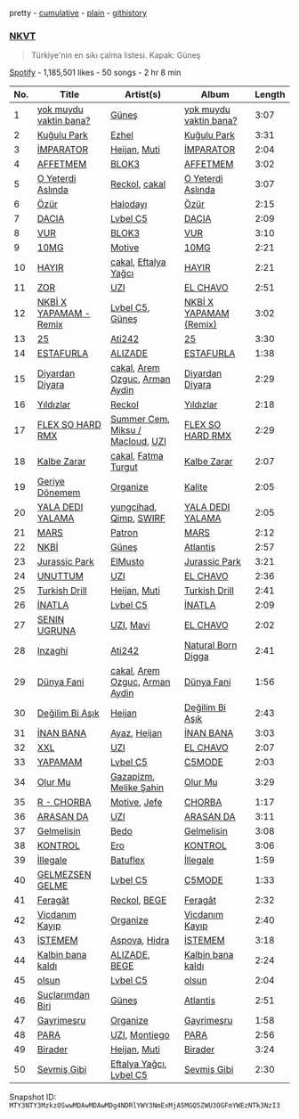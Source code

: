 pretty - [cumulative](/playlists/cumulative/37i9dQZF1DXdnOj1VEuhgb.md) - [plain](/playlists/plain/37i9dQZF1DXdnOj1VEuhgb) - [githistory](https://github.githistory.xyz/mackorone/spotify-playlist-archive/blob/main/playlists/plain/37i9dQZF1DXdnOj1VEuhgb)

### [NKVT](https://open.spotify.com/playlist/37i9dQZF1DXdnOj1VEuhgb)

> Türkiye'nin en sıkı çalma listesi\. Kapak: Güneş

[Spotify](https://open.spotify.com/user/spotify) - 1,185,501 likes - 50 songs - 2 hr 8 min

| No. | Title | Artist(s) | Album | Length |
|---|---|---|---|---|
| 1 | [yok muydu vaktin bana?](https://open.spotify.com/track/1noP6QHaeHTFZfLcEQAtqm) | [Güneş](https://open.spotify.com/artist/0L3wrFI3QcbXAvFL7IaPQX) | [yok muydu vaktin bana?](https://open.spotify.com/album/5AVm3TD7AFqJLdtwAtgGgC) | 3:07 |
| 2 | [Kuğulu Park](https://open.spotify.com/track/4BeGu2WQNlpiREpmWGHD8U) | [Ezhel](https://open.spotify.com/artist/6LnJKrtFnTEGdbWQ2riWCL) | [Kuğulu Park](https://open.spotify.com/album/49AzrOfIeUI1fFQsqAiHPt) | 3:31 |
| 3 | [İMPARATOR](https://open.spotify.com/track/7lOGCEsmoHqai3PHS9kbTa) | [Heijan](https://open.spotify.com/artist/0KOSzgkMlkeowt1tgIg6ca), [Muti](https://open.spotify.com/artist/3NPQ2qMGXAR0g1COJxuZ8r) | [İMPARATOR](https://open.spotify.com/album/7fzrnc30uFdoKs3MYCExre) | 2:04 |
| 4 | [AFFETMEM](https://open.spotify.com/track/3WCrBnWabeuTk2wr6UwaYV) | [BLOK3](https://open.spotify.com/artist/1GMwSpFzrLd12jUX15bHB6) | [AFFETMEM](https://open.spotify.com/album/0vbSMu4srfpPlajCl3bWcg) | 3:02 |
| 5 | [O Yeterdi Aslında](https://open.spotify.com/track/2ddm1l43JvlkXoFGkUKBF7) | [Reckol](https://open.spotify.com/artist/5FqTuN42w2zGw4Pzd50yaS), [cakal](https://open.spotify.com/artist/6CPZWzcKiOKkHn4L2XI4i2) | [O Yeterdi Aslında](https://open.spotify.com/album/1fKCFoIEr7Scgocusf7jyF) | 3:07 |
| 6 | [Özür](https://open.spotify.com/track/0K2nzvf5Pn6IO0Xyt36iNi) | [Halodayı](https://open.spotify.com/artist/1oR56GSDAFgtdKmSl6qU1r) | [Özür](https://open.spotify.com/album/2qxO3eFHhuGDuFltNeXKjg) | 2:15 |
| 7 | [DACIA](https://open.spotify.com/track/0okYvXKPqzZpj3iZrJH6JK) | [Lvbel C5](https://open.spotify.com/artist/0V2oXYR7DtrZAEFeILRW2r) | [DACIA](https://open.spotify.com/album/4nO3TIfUPnGSnryBvA9q1N) | 2:09 |
| 8 | [VUR](https://open.spotify.com/track/2Nt4eocAv9wi1vHshhSdpF) | [BLOK3](https://open.spotify.com/artist/1GMwSpFzrLd12jUX15bHB6) | [VUR](https://open.spotify.com/album/5EdPNG1RhELV1di2tYhklr) | 3:10 |
| 9 | [10MG](https://open.spotify.com/track/1MbZ6YY51arGV7mqeAb0y4) | [Motive](https://open.spotify.com/artist/6sBSLIunx1Je0Y2T77wpkP) | [10MG](https://open.spotify.com/album/09Tg4f9e4j80dkIcwJ5YI4) | 2:21 |
| 10 | [HAYIR](https://open.spotify.com/track/2V4rAqDOrVzthQXJ0PpoNW) | [cakal](https://open.spotify.com/artist/6CPZWzcKiOKkHn4L2XI4i2), [Eftalya Yağcı](https://open.spotify.com/artist/27JkefjyyNpoRTWGDIt6Tc) | [HAYIR](https://open.spotify.com/album/2hWeZlMbzNGdSAZo33Pahi) | 2:21 |
| 11 | [ZOR](https://open.spotify.com/track/4wLpDd099QT7TmNpMkFIvT) | [UZI](https://open.spotify.com/artist/51DevdOxIJin6DB1FXJpD1) | [EL CHAVO](https://open.spotify.com/album/6nmFMrH9R3JpIgxtiJq3hY) | 2:51 |
| 12 | [NKBİ X YAPAMAM \- Remix](https://open.spotify.com/track/4ist5GP5r7UDz9gdsiJmYd) | [Lvbel C5](https://open.spotify.com/artist/0V2oXYR7DtrZAEFeILRW2r), [Güneş](https://open.spotify.com/artist/0L3wrFI3QcbXAvFL7IaPQX) | [NKBİ X YAPAMAM \(Remix\)](https://open.spotify.com/album/0mb2uVTelCRlvgRgVrzAPZ) | 3:02 |
| 13 | [25](https://open.spotify.com/track/4HuB9A0O1XwmwTVtTgODm8) | [Ati242](https://open.spotify.com/artist/6bGOmNBU1AOgttgOjh0ldf) | [25](https://open.spotify.com/album/72eWeMVkF8uTTtiKeTXdqn) | 3:30 |
| 14 | [ESTAFURLA](https://open.spotify.com/track/67FQS0mvwg4j5LgdlTwJuc) | [ALIZADE](https://open.spotify.com/artist/1EPZusBDP8yewhsaKtwktz) | [ESTAFURLA](https://open.spotify.com/album/3iyn3IpyDYMy3myhSUWxXz) | 1:38 |
| 15 | [Diyardan Diyara](https://open.spotify.com/track/7Ebb2WheOGGauCH2wuQB55) | [cakal](https://open.spotify.com/artist/6CPZWzcKiOKkHn4L2XI4i2), [Arem Ozguc](https://open.spotify.com/artist/5JJc8is4VzgOz8ZanDj18J), [Arman Aydin](https://open.spotify.com/artist/4xklx5DAtVru5uf3vSXTgf) | [Diyardan Diyara](https://open.spotify.com/album/5fKySH2Y7Q2LYl0QrGtudP) | 2:29 |
| 16 | [Yıldızlar](https://open.spotify.com/track/6p4m4ls8CkXpeWDSyRPvTI) | [Reckol](https://open.spotify.com/artist/5FqTuN42w2zGw4Pzd50yaS) | [Yıldızlar](https://open.spotify.com/album/5G2FtfCdpwmGfZTdurkULN) | 2:18 |
| 17 | [FLEX SO HARD RMX](https://open.spotify.com/track/599TAkOSDn1CRTXziWACAX) | [Summer Cem](https://open.spotify.com/artist/3drqpTL4sQOckmAfF9i1wg), [Miksu / Macloud](https://open.spotify.com/artist/76dRoxKtDwYkgCQePok9cU), [UZI](https://open.spotify.com/artist/51DevdOxIJin6DB1FXJpD1) | [FLEX SO HARD RMX](https://open.spotify.com/album/5YSHrpWibzTM64AjdG6dXr) | 2:29 |
| 18 | [Kalbe Zarar](https://open.spotify.com/track/5R5k2rMxjpaBoNyh0wAh4i) | [cakal](https://open.spotify.com/artist/6CPZWzcKiOKkHn4L2XI4i2), [Fatma Turgut](https://open.spotify.com/artist/1dsKaRPU3HFSdlNyMmH5QI) | [Kalbe Zarar](https://open.spotify.com/album/1JuRmAeLvCfdQSilolTdhy) | 2:07 |
| 19 | [Geriye Dönemem](https://open.spotify.com/track/33rOlLnsXLBumU1hnNi65f) | [Organize](https://open.spotify.com/artist/5W2dGRPmYetOpUIpErUtD3) | [Kalite](https://open.spotify.com/album/3OYu2np3Hm0zpkcNBFV0V9) | 2:05 |
| 20 | [YALA DEDI YALAMA](https://open.spotify.com/track/3IUfGKVNE3QN1tePTN1bxF) | [yungcihad](https://open.spotify.com/artist/0jH6MFIcFJ9LpvHJ8xws6d), [Qimp](https://open.spotify.com/artist/2WfHd8ywTD4968YzTSmzF9), [SWIRF](https://open.spotify.com/artist/1PDcVWGthnDkYv57hoQSpG) | [YALA DEDI YALAMA](https://open.spotify.com/album/3Vm3nBEbl08PHep0rCmWx7) | 2:05 |
| 21 | [MARS](https://open.spotify.com/track/5ribh1wRPknjD7Cg1RLH9P) | [Patron](https://open.spotify.com/artist/2r8iLFeSTuOiZualHmSXxS) | [MARS](https://open.spotify.com/album/4zdB94jhyyJoaG1iyylZvq) | 2:12 |
| 22 | [NKBİ](https://open.spotify.com/track/7lkqbdBKrsyNNq3xi0LeaY) | [Güneş](https://open.spotify.com/artist/0L3wrFI3QcbXAvFL7IaPQX) | [Atlantis](https://open.spotify.com/album/1cMvvPcywFlOGLlAzSbYDz) | 2:57 |
| 23 | [Jurassic Park](https://open.spotify.com/track/3xWQkZCyuRyo8s1QGUon0b) | [ElMusto](https://open.spotify.com/artist/1Tjaa3WWIVU00kfZ8Dvpcl) | [Jurassic Park](https://open.spotify.com/album/49wygB8XrpyS7fG8XdGkZ6) | 3:21 |
| 24 | [UNUTTUM](https://open.spotify.com/track/7dFVvPxqk4O32ra3VjfUwU) | [UZI](https://open.spotify.com/artist/51DevdOxIJin6DB1FXJpD1) | [EL CHAVO](https://open.spotify.com/album/6nmFMrH9R3JpIgxtiJq3hY) | 2:36 |
| 25 | [Turkish Drill](https://open.spotify.com/track/0fbeXFhCD6uaKOt87QtLr4) | [Heijan](https://open.spotify.com/artist/0KOSzgkMlkeowt1tgIg6ca), [Muti](https://open.spotify.com/artist/3NPQ2qMGXAR0g1COJxuZ8r) | [Turkish Drill](https://open.spotify.com/album/3SE9rSqyJLOydiI9RtE9St) | 2:41 |
| 26 | [İNATLA](https://open.spotify.com/track/5d1eOk5l7IRRLcvupApHi1) | [Lvbel C5](https://open.spotify.com/artist/0V2oXYR7DtrZAEFeILRW2r) | [İNATLA](https://open.spotify.com/album/0pcQvIDHmRlWxi7JUg2vxr) | 2:09 |
| 27 | [SENIN UGRUNA](https://open.spotify.com/track/5flH7FY4ledAQboO5a0XQ5) | [UZI](https://open.spotify.com/artist/51DevdOxIJin6DB1FXJpD1), [Mavi](https://open.spotify.com/artist/3BVPc9s4JXzM6O1InlLxED) | [EL CHAVO](https://open.spotify.com/album/6nmFMrH9R3JpIgxtiJq3hY) | 2:02 |
| 28 | [Inzaghi](https://open.spotify.com/track/36S6sHnPZ0VBjD4uLbNXM7) | [Ati242](https://open.spotify.com/artist/6bGOmNBU1AOgttgOjh0ldf) | [Natural Born Digga](https://open.spotify.com/album/1wDi3vPan2n6k6F4Y5JBn9) | 2:41 |
| 29 | [Dünya Fani](https://open.spotify.com/track/0zryFWOTwY1BDcED6t27Sl) | [cakal](https://open.spotify.com/artist/6CPZWzcKiOKkHn4L2XI4i2), [Arem Ozguc](https://open.spotify.com/artist/5JJc8is4VzgOz8ZanDj18J), [Arman Aydin](https://open.spotify.com/artist/4xklx5DAtVru5uf3vSXTgf) | [Dünya Fani](https://open.spotify.com/album/64V9p8p4BqCA08eZRolk9l) | 1:56 |
| 30 | [Değilim Bi Aşık](https://open.spotify.com/track/0zjiGvCYPHDT7OT4HIv5kp) | [Heijan](https://open.spotify.com/artist/0KOSzgkMlkeowt1tgIg6ca) | [Değilim Bi Aşık](https://open.spotify.com/album/7eCHPDgtLhtJPxt8Ghk3lX) | 2:43 |
| 31 | [İNAN BANA](https://open.spotify.com/track/4cjnDLZtFqhXry4Srvtk6O) | [Ayaz](https://open.spotify.com/artist/4BNyQQUayFkUOdf2sw9cLY), [Heijan](https://open.spotify.com/artist/0KOSzgkMlkeowt1tgIg6ca) | [İNAN BANA](https://open.spotify.com/album/4EafW8VnE8XtGOSnxD5PXX) | 3:03 |
| 32 | [XXL](https://open.spotify.com/track/3CbxLHTkPClIGBzRDf3JGK) | [UZI](https://open.spotify.com/artist/51DevdOxIJin6DB1FXJpD1) | [EL CHAVO](https://open.spotify.com/album/6nmFMrH9R3JpIgxtiJq3hY) | 2:07 |
| 33 | [YAPAMAM](https://open.spotify.com/track/6sghbExwQySHgaMjuYNa0X) | [Lvbel C5](https://open.spotify.com/artist/0V2oXYR7DtrZAEFeILRW2r) | [C5MODE](https://open.spotify.com/album/7wl0FR75O4TFKi6QaM4gFu) | 2:03 |
| 34 | [Olur Mu](https://open.spotify.com/track/45dj2Fx0LiZgSuXGnyLDRG) | [Gazapizm](https://open.spotify.com/artist/2boacFGRX1WIo7NFS8B0F2), [Melike Şahin](https://open.spotify.com/artist/16GyR4WfCnIT2XST4ZLl2B) | [Olur Mu](https://open.spotify.com/album/5cRthf9NEB9hzVdlZ0mtvm) | 3:29 |
| 35 | [R \- CHORBA](https://open.spotify.com/track/79YI30eKDKmcHwDQvN9ryS) | [Motive](https://open.spotify.com/artist/6sBSLIunx1Je0Y2T77wpkP), [Jefe](https://open.spotify.com/artist/1qKIiOyjWNYf1xshikhwQE) | [CHORBA](https://open.spotify.com/album/7vRm8wcFeUnw3V46fGc7wg) | 1:17 |
| 36 | [ARASAN DA](https://open.spotify.com/track/72jYQj3RgTR1DFLfibD71B) | [UZI](https://open.spotify.com/artist/51DevdOxIJin6DB1FXJpD1) | [ARASAN DA](https://open.spotify.com/album/604LjoILfRCmhYuLCFvel7) | 3:11 |
| 37 | [Gelmelisin](https://open.spotify.com/track/5E8dUYbcE3sAfwKcVOyp0h) | [Bedo](https://open.spotify.com/artist/7xD3PtnXEsJeqsPtJ3N3si) | [Gelmelisin](https://open.spotify.com/album/27PlkPSPZMyWRCs4hdt0Qc) | 3:08 |
| 38 | [KONTROL](https://open.spotify.com/track/6aWMgtj4rlhKjMqxYzxexi) | [Ero](https://open.spotify.com/artist/1MeqFJRoXLAjOdqXlJaPwQ) | [KONTROL](https://open.spotify.com/album/7j5qktQGYK2f6cAQNsqB7e) | 3:06 |
| 39 | [İllegale](https://open.spotify.com/track/0YypAwSTM49KfC5bgHKgZ6) | [Batuflex](https://open.spotify.com/artist/15AZJFNrXtIN4Nk8BIOnS2) | [İllegale](https://open.spotify.com/album/3vg10Plw06OxHNh30mpvmx) | 1:59 |
| 40 | [GELMEZSEN GELME](https://open.spotify.com/track/4qcngMZ8yF98sAnFKlvXPN) | [Lvbel C5](https://open.spotify.com/artist/0V2oXYR7DtrZAEFeILRW2r) | [C5MODE](https://open.spotify.com/album/7wl0FR75O4TFKi6QaM4gFu) | 1:33 |
| 41 | [Feragât](https://open.spotify.com/track/72EjrX3xp4Ea2nhQRY6LMI) | [Reckol](https://open.spotify.com/artist/5FqTuN42w2zGw4Pzd50yaS), [BEGE](https://open.spotify.com/artist/6q1sTU51oryTTcWTPTd0VC) | [Feragât](https://open.spotify.com/album/57ctZof0xcxNyNPKyvER2Q) | 2:32 |
| 42 | [Vicdanım Kayıp](https://open.spotify.com/track/0957zCB7svwHxXufWRs6so) | [Organize](https://open.spotify.com/artist/5W2dGRPmYetOpUIpErUtD3) | [Vicdanım Kayıp](https://open.spotify.com/album/2z45zKQlrUE2tmlYEa1IaH) | 2:40 |
| 43 | [İSTEMEM](https://open.spotify.com/track/4FOVdn9oZhxH6AOEhL78BR) | [Aspova](https://open.spotify.com/artist/2sjnyyL9NXijL3Fr2eLikf), [Hidra](https://open.spotify.com/artist/3yzGegJHrOW1CndMVFoo3m) | [İSTEMEM](https://open.spotify.com/album/3CUU4TFr7UowburX1Au22f) | 3:18 |
| 44 | [Kalbin bana kaldı](https://open.spotify.com/track/55Tf67DiltMLjOY6A25s3J) | [ALIZADE](https://open.spotify.com/artist/1EPZusBDP8yewhsaKtwktz), [BEGE](https://open.spotify.com/artist/6q1sTU51oryTTcWTPTd0VC) | [Kalbin bana kaldı](https://open.spotify.com/album/16Zm67RcCCbtUDd1RrD8qW) | 2:24 |
| 45 | [olsun](https://open.spotify.com/track/1QtI9v2S1Bm4iwo3w4401A) | [Lvbel C5](https://open.spotify.com/artist/0V2oXYR7DtrZAEFeILRW2r) | [olsun](https://open.spotify.com/album/2PdUDMWWFF966ZEykNa4Ej) | 2:04 |
| 46 | [Suçlarımdan Biri](https://open.spotify.com/track/65tIJClJx8fHo6YW4wVDhi) | [Güneş](https://open.spotify.com/artist/0L3wrFI3QcbXAvFL7IaPQX) | [Atlantis](https://open.spotify.com/album/1cMvvPcywFlOGLlAzSbYDz) | 2:51 |
| 47 | [Gayrimeşru](https://open.spotify.com/track/0CqQx2dcNFmtYM4oTSECSt) | [Organize](https://open.spotify.com/artist/5W2dGRPmYetOpUIpErUtD3) | [Gayrimeşru](https://open.spotify.com/album/4HAjpThNI0MV2jQwcT56nX) | 1:58 |
| 48 | [PARA](https://open.spotify.com/track/47zsnWIPoPSjJhZoKp5h21) | [UZI](https://open.spotify.com/artist/51DevdOxIJin6DB1FXJpD1), [Montiego](https://open.spotify.com/artist/1pMFoni6A1enu9OBmaanG2) | [PARA](https://open.spotify.com/album/01HicloONqEUMNfzzQkMP8) | 2:56 |
| 49 | [Birader](https://open.spotify.com/track/55YPDeJRgBjW8Em2AWBiXk) | [Heijan](https://open.spotify.com/artist/0KOSzgkMlkeowt1tgIg6ca), [Muti](https://open.spotify.com/artist/3NPQ2qMGXAR0g1COJxuZ8r) | [Birader](https://open.spotify.com/album/22M9cLH01VgxTweURPcVDi) | 3:24 |
| 50 | [Sevmiş Gibi](https://open.spotify.com/track/4NeOAItkkLHPOw35eDdGQo) | [Eftalya Yağcı](https://open.spotify.com/artist/27JkefjyyNpoRTWGDIt6Tc), [Lvbel C5](https://open.spotify.com/artist/0V2oXYR7DtrZAEFeILRW2r) | [Sevmiş Gibi](https://open.spotify.com/album/4NCr871WaDS8dLFk6wBMA8) | 2:30 |

Snapshot ID: `MTY3NTY3MzkzOSwwMDAwMDAwMDg4NDRlYWY3NmExMjA5MGQ5ZWU3OGFmYWEzNTk3NzI3`
